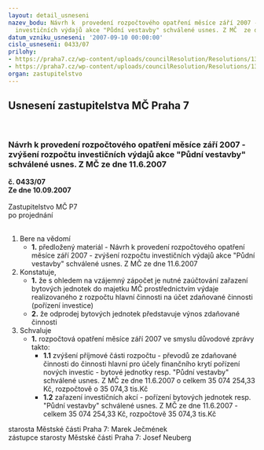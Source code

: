 ```yaml
---
layout: detail_usneseni
nazev_bodu: Návrh k  provedení rozpočtového opatření měsíce září 2007 - zvýšení rozpočtu
  investičních výdajů akce "Půdní vestavby" schválené usnes. Z MČ  ze dne 11.6.2007
datum_vzniku_usneseni: '2007-09-10 00:00:00'
cislo_usneseni: 0433/07
prilohy:
- https://praha7.cz/wp-content/uploads/councilResolution/Resolutions/13918/6-07-skenovat0021.pdf
- https://praha7.cz/wp-content/uploads/councilResolution/Resolutions/13918/6-07-us095907r.doc
organ: zastupitelstvo
---
```

<div id="ucUsn_pList" class="usn">
	<span><h2>Usnesení zastupitelstva MČ Praha 7 </h2>
<br></span><div class="standBody">
<span><h3>Návrh k  provedení rozpočtového opatření měsíce září 2007 - zvýšení rozpočtu investičních výdajů akce "Půdní vestavby" schválené usnes. Z MČ  ze dne 11.6.2007</h3></span><div class="center">
		<strong>č. 0433/07</strong><br>
	</div>
<div class="center">
		<strong>Ze dne 10.09.2007</strong><br><br>
	</div>Zastupitelstvo MČ P7<br> po projednání<br><br><ol>
<li>Bere na vědomí<ul><li>
<strong>1.</strong> předložený materiál - Návrh k  provedení rozpočtového opatření měsíce září 2007 - zvýšení rozpočtu investičních výdajů akce "Půdní vestavby" schválené usnes. Z MČ  ze dne 11.6.2007</li></ul>
</li>
<li>Konstatuje,<ul>
<li>
<strong>1.</strong> že s ohledem na vzájemný zápočet je nutné zaúčtování zařazení bytových jednotek do majetku MČ prostřednictvím výdaje realizovaného z rozpočtu hlavní činnosti na účet  zdaňované  činnosti (pořízení investice)</li>
<li>
<strong>2.</strong> že odprodej bytových jednotek představuje výnos zdaňované činnosti </li>
</ul>
</li>
<li>Schvaluje<ul><li>
<strong>1.</strong> rozpočtová opatření měsíce září 2007 ve smyslu důvodové zprávy takto:<ul>
<li>
<strong>1.1</strong> zvýšení příjmové části rozpočtu - převodů ze zdaňované činnosti do činnosti hlavní pro účely finančního krytí  pořízení nových investic - bytové jednotky resp.  "Půdní vestavby" schválené usnes. Z MČ ze dne 11.6.2007   o celkem  35 074 254,33 Kč, rozpočtově o 35 074,3 tis.Kč  </li>
<li>
<strong>1.2</strong> zařazení  investičních akcí - pořízení bytových jednotek resp. "Půdní vestavby" schválené usnes. Z MČ ze dne 11.6.2007 - celkem 35 074 254,33 Kč, rozpočtově 35 074,3 tis.Kč</li>
</ul>
</li></ul>
</li>
</ol>starosta Městské části Praha 7: Marek Ječmének<br>zástupce starosty Městské části Praha 7: Josef Neuberg
</div>
</div>